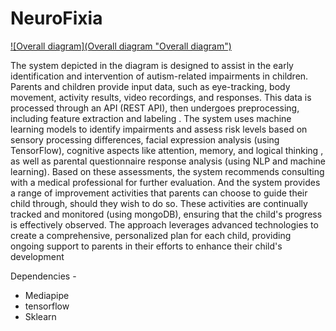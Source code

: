 # NeuroFixia

[![Overall diagram](Overall diagram "Overall diagram")](https://drive.google.com/file/d/1Xg3KBgi8hnE7NGpsS26itPCp0x-fh9Y0/view?usp=sharing "Overall diagram")

The system depicted in the diagram is designed to assist in the early identification and intervention of autism-related impairments in children. Parents and children provide input data, such as eye-tracking, body movement, activity results, video recordings, and responses. This data is processed through an API (REST API), then undergoes preprocessing, including feature extraction and labeling . The system uses machine learning models to identify impairments and assess risk levels based on sensory processing differences, facial expression analysis (using TensorFlow), cognitive aspects like attention, memory, and logical thinking , as well as parental questionnaire response analysis (using NLP and machine learning). Based on these assessments, the system recommends consulting with a medical professional for further evaluation. And the system provides a range of improvement activities that parents can choose to guide their child through, should they wish to do so. These activities are continually tracked and monitored (using mongoDB), ensuring that the child's progress is effectively observed. The approach leverages advanced technologies to create a comprehensive, personalized plan for each child, providing ongoing support to parents in their efforts to enhance their child's development


Dependencies - 
- Mediapipe
- tensorflow
- Sklearn

